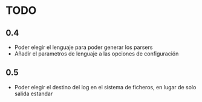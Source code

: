 TODO
========

0.4
-------

* Poder elegir el lenguaje para poder generar los parsers
* Añadir el parametros de lenguaje a las opciones de configuración

0.5
-------

* Poder elegir el destino del log en el sistema de ficheros, en lugar de solo salida estandar
